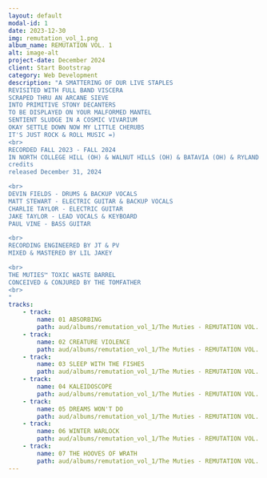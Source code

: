 ```yaml
---
layout: default
modal-id: 1
date: 2023-12-30
img: remutation_vol_1.png
album_name: REMUTATION VOL. 1
alt: image-alt
project-date: December 2024
client: Start Bootstrap
category: Web Development
description: "A SMATTERING OF OUR LIVE STAPLES
REVISITED WITH FULL BAND VISCERA
SCRAPED THRU AN ARCANE SIEVE
INTO PRIMITIVE STONY DECANTERS
TO BE DISPLAYED ON YOUR MALFORMED MANTEL
SENTIENT SLUDGE IN A COSMIC VIVARIUM
OKAY SETTLE DOWN NOW MY LITTLE CHERUBS
IT'S JUST ROCK & ROLL MUSIC =)
<br>
RECORDED FALL 2023 - FALL 2024
IN NORTH COLLEGE HILL (OH) & WALNUT HILLS (OH) & BATAVIA (OH) & RYLAND HEIGHTS (KY)
credits
released December 31, 2024

<br>
DEVIN FIELDS - DRUMS & BACKUP VOCALS
MATT STEWART - ELECTRIC GUITAR & BACKUP VOCALS
CHARLIE TAYLOR - ELECTRIC GUITAR
JAKE TAYLOR - LEAD VOCALS & KEYBOARD
PAUL VINE - BASS GUITAR

<br>
RECORDING ENGINEERED BY JT & PV
MIXED & MASTERED BY LIL JAKEY

<br>
THE MUTIES™ TOXIC WASTE BARREL
CONCEIVED & CONJURED BY THE TOMFATHER
<br>
"
tracks:
    - track: 
        name: 01 ABSORBING
        path: aud/albums/remutation_vol_1/The Muties - REMUTATION VOL. 1 - 01 ABSORBING.mp3
    - track:
        name: 02 CREATURE VIOLENCE
        path: aud/albums/remutation_vol_1/The Muties - REMUTATION VOL. 1 - 02 CREATURE VIOLENCE.mp3
    - track: 
        name: 03 SLEEP WITH THE FISHES
        path: aud/albums/remutation_vol_1/The Muties - REMUTATION VOL. 1 - 03 SLEEP WITH THE FISHES.mp3
    - track:
        name: 04 KALEIDOSCOPE
        path: aud/albums/remutation_vol_1/The Muties - REMUTATION VOL. 1 - 04 KALEIDOSCOPE.mp3
    - track: 
        name: 05 DREAMS WON'T DO
        path: aud/albums/remutation_vol_1/The Muties - REMUTATION VOL. 1 - 05 DREAMS WON'T DO.mp3
    - track:
        name: 06 WINTER WARLOCK
        path: aud/albums/remutation_vol_1/The Muties - REMUTATION VOL. 1 - 06 WINTER WARLOCK.mp3
    - track: 
        name: 07 THE HOOVES OF WRATH
        path: aud/albums/remutation_vol_1/The Muties - REMUTATION VOL. 1 - 07 THE HOOVES OF WRATH.mp3
---
```

<!-- # Hello world
![My helpful screenshot](aud/albums/screenshot.jpg_site/aud/albums/items_of_interest/01 The Cincinnati Cobra.mp3) -->